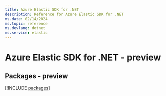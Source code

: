 ```yaml
---
title: Azure Elastic SDK for .NET
description: Reference for Azure Elastic SDK for .NET
ms.date: 02/14/2024
ms.topic: reference
ms.devlang: dotnet
ms.service: elastic
---
```

# Azure Elastic SDK for .NET - preview
## Packages - preview
[!INCLUDE [packages](elastic-index.md)]
